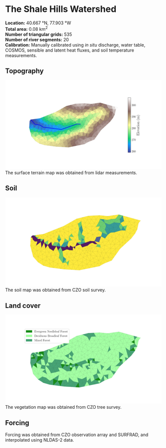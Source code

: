 # The Shale Hills Watershed
**Location:** 40.667 &deg;N, 77.903 &deg;W<br>
**Total area:** 0.08 km<sup>2</sup><br>
**Number of triangular grids:** 535<br>
**Number of river segments:** 20<br>
**Calibration:** Manually calibrated using *in situ* discharge, water table, COSMOS, sensible and latent heat fluxes, and soil temperature measurements.

## Topography
![Topography](https://github.com/PSUmodeling/PIHM-Simulations/blob/master/ShaleHills/images/topo.png "Topography")
The surface terrain map was obtained from lidar measurements.

## Soil
![Soil](https://github.com/PSUmodeling/PIHM-Simulations/blob/master/ShaleHills/images/soil.png "Soil")
The soil map was obtained from CZO soil survey.

## Land cover
![Land cover](https://github.com/PSUmodeling/PIHM-Simulations/blob/master/ShaleHills/images/lc.png "Land cover")
The vegetation map was obtained from CZO tree survey.

## Forcing
Forcing was obtained from CZO observation array and SURFRAD, and interpolated using NLDAS-2 data.
